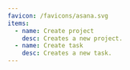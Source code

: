 ```yaml
---
favicon: /favicons/asana.svg
items:
  - name: Create project
    desc: Creates a new project.
  - name: Create task
    desc: Creates a new task.
---
```


<script setup>
  import CustomListing from '../../components/CustomListing.vue'
</script>

<CustomListing />
